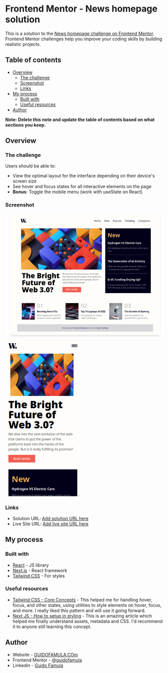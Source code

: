 # Frontend Mentor - News homepage solution

This is a solution to the [News homepage challenge on Frontend Mentor](https://www.frontendmentor.io/challenges/news-homepage-H6SWTa1MFl). Frontend Mentor challenges help you improve your coding skills by building realistic projects.

## Table of contents

- [Overview](#overview)
  - [The challenge](#the-challenge)
  - [Screenshot](#screenshot)
  - [Links](#links)
- [My process](#my-process)
  - [Built with](#built-with)
  - [Useful resources](#useful-resources)
- [Author](#author)

**Note: Delete this note and update the table of contents based on what sections you keep.**

## Overview

### The challenge

Users should be able to:

- View the optimal layout for the interface depending on their device's screen size
- See hover and focus states for all interactive elements on the page
- **Bonus**: Toggle the mobile menu (work with useState on React)

### Screenshot

![](./public/images/screenshots/desktop-view.png)
![](./public/images/screenshots/mobile-view.png)

### Links

- Solution URL: [Add solution URL here](https://your-solution-url.com)
- Live Site URL: [Add live site URL here](https://your-live-site-url.com)

## My process

### Built with

- [React](https://reactjs.org/) - JS library
- [Next.js](https://nextjs.org/) - React framework
- [Tailwind CSS](https://tailwindcss.com/) - For styles

### Useful resources

- [Tailwind CSS - Core Concepts](https://tailwindcss.com/docs/hover-focus-and-other-states) - This helped me for handling hover, focus, and other states, using utilities to style elements on hover, focus, and more. I really liked this pattern and will use it going forward.
- [Next JS - How to setup in styling](https://nextjs.org/learn/basics/assets-metadata-css) - This is an amazing article which helped me finally understand assets, metadata and CSS. I'd recommend it to anyone still learning this concept.

## Author

- Website - [GUIDOFAMULA.COm](https://www.guidofamula.com)
- Frontend Mentor - [@guidofamula](https://www.frontendmentor.io/profile/guidofamula)
- Linkedin - [Guido Famula](https://www.linkedin.com/in/guido-famula/)
